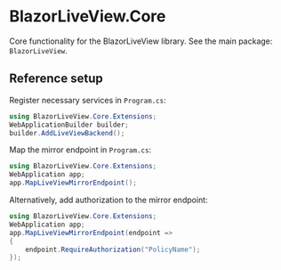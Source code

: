 # BlazorLiveView.Core

Core functionality for the BlazorLiveView library. See the main package: `BlazorLiveView`.

## Reference setup

Register necessary services in `Program.cs`:

```csharp
using BlazorLiveView.Core.Extensions;
WebApplicationBuilder builder;
builder.AddLiveViewBackend();
```

Map the mirror endpoint in `Program.cs`:

```csharp
using BlazorLiveView.Core.Extensions;
WebApplication app;
app.MapLiveViewMirrorEndpoint();
```

Alternatively, add authorization to the mirror endpoint:

```csharp
using BlazorLiveView.Core.Extensions;
WebApplication app;
app.MapLiveViewMirrorEndpoint(endpoint =>
{
    endpoint.RequireAuthorization("PolicyName");
});
```
